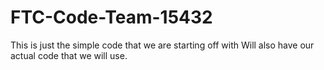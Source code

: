 # FTC-Code-Team-15432
This is just the simple code that we are starting off with
Will also have our actual code that we will use.
